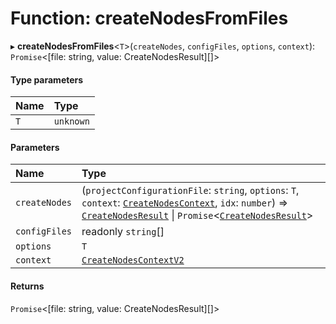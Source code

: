# Function: createNodesFromFiles

▸ **createNodesFromFiles**\<`T`\>(`createNodes`, `configFiles`, `options`, `context`): `Promise`\<[file: string, value: CreateNodesResult][]\>

#### Type parameters

| Name | Type      |
| :--- | :-------- |
| `T`  | `unknown` |

#### Parameters

| Name          | Type                                                                                                                                                                                                                                                                                                                                               |
| :------------ | :------------------------------------------------------------------------------------------------------------------------------------------------------------------------------------------------------------------------------------------------------------------------------------------------------------------------------------------------- |
| `createNodes` | (`projectConfigurationFile`: `string`, `options`: `T`, `context`: [`CreateNodesContext`](/reference/core-api/devkit/documents/CreateNodesContext), `idx`: `number`) => [`CreateNodesResult`](/reference/core-api/devkit/documents/CreateNodesResult) \| `Promise`\<[`CreateNodesResult`](/reference/core-api/devkit/documents/CreateNodesResult)\> |
| `configFiles` | readonly `string`[]                                                                                                                                                                                                                                                                                                                                |
| `options`     | `T`                                                                                                                                                                                                                                                                                                                                                |
| `context`     | [`CreateNodesContextV2`](/reference/core-api/devkit/documents/CreateNodesContextV2)                                                                                                                                                                                                                                                                |

#### Returns

`Promise`\<[file: string, value: CreateNodesResult][]\>
